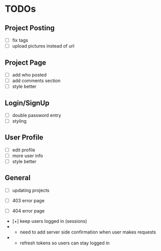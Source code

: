 # TODOs
## Project Posting
- [ ] fix tags
- [ ] upload pictures instead of url

## Project Page
- [ ] add who posted
- [ ] add comments section
- [ ] style better
 
## Login/SignUp
- [ ] double password entry
- [ ] styling

## User Profile
- [ ] edit profile
- [ ] more user info
- [ ] style better

## General
- [ ] updating projects
- [ ] 403 error page
- [ ] 404 error page


- [+] keep users logged in (sessions)
- - need to add server side confirmation when user makes requests
- - refresh tokens so users can stay logged in 